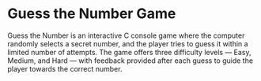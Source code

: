 # Guess the Number Game
Guess the Number is an interactive C console game where the computer randomly selects a secret number, and the player tries to guess it within a limited number of attempts. The game offers three difficulty levels — Easy, Medium, and Hard — with feedback provided after each guess to guide the player towards the correct number.
